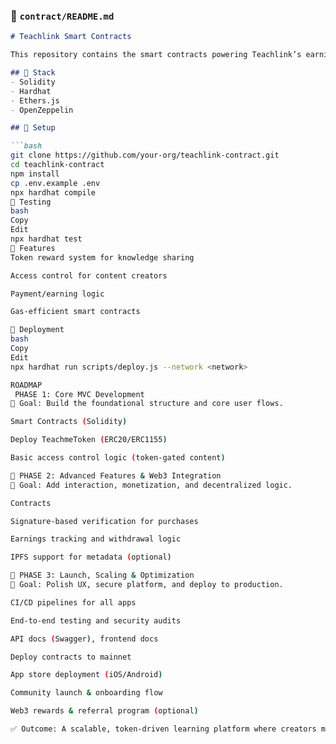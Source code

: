### 📜 `contract/README.md`

```md
# Teachlink Smart Contracts

This repository contains the smart contracts powering Teachlink’s earning and reward system.

## 🧱 Stack
- Solidity
- Hardhat
- Ethers.js
- OpenZeppelin

## 🔧 Setup

```bash
git clone https://github.com/your-org/teachlink-contract.git
cd teachlink-contract
npm install
cp .env.example .env
npx hardhat compile
🧪 Testing
bash
Copy
Edit
npx hardhat test
🔐 Features
Token reward system for knowledge sharing

Access control for content creators

Payment/earning logic

Gas-efficient smart contracts

📄 Deployment
bash
Copy
Edit
npx hardhat run scripts/deploy.js --network <network>

ROADMAP
 PHASE 1: Core MVC Development
🎯 Goal: Build the foundational structure and core user flows.

Smart Contracts (Solidity)

Deploy TeachmeToken (ERC20/ERC1155)

Basic access control logic (token-gated content)

🔹 PHASE 2: Advanced Features & Web3 Integration
🎯 Goal: Add interaction, monetization, and decentralized logic.

Contracts

Signature-based verification for purchases

Earnings tracking and withdrawal logic

IPFS support for metadata (optional)

🔹 PHASE 3: Launch, Scaling & Optimization
🎯 Goal: Polish UX, secure platform, and deploy to production.

CI/CD pipelines for all apps

End-to-end testing and security audits

API docs (Swagger), frontend docs

Deploy contracts to mainnet

App store deployment (iOS/Android)

Community launch & onboarding flow

Web3 rewards & referral program (optional)

✅ Outcome: A scalable, token-driven learning platform where creators monetize knowledge, learners access premium content, and all users interact securely — powered by Web2 + Web3.
